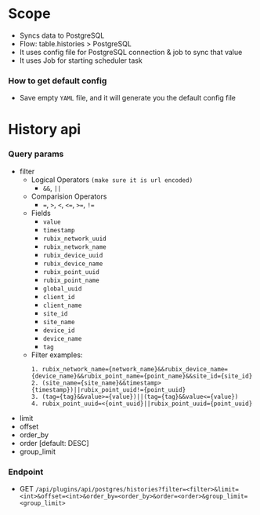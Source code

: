 # Scope

- Syncs data to PostgreSQL
- Flow: table.histories > PostgreSQL
- It uses config file for PostgreSQL connection & job to sync that value
- It uses Job for starting scheduler task

### How to get default config

- Save empty `YAML` file, and it will generate you the default config file

# History api

### Query params
- filter
    - Logical Operators `(make sure it is url encoded)`
        - `&&`, `||` 
    - Comparision Operators
        - `=`, `>`, `<`, `<=`, `>=`, `!=` 
    - Fields 
        - `value`
        - `timestamp`
        - `rubix_network_uuid`
        - `rubix_network_name`
        - `rubix_device_uuid`
        - `rubix_device_name`
        - `rubix_point_uuid`
        - `rubix_point_name`
        - `global_uuid`
        - `client_id`
        - `client_name`
        - `site_id`
        - `site_name`
        - `device_id`
        - `device_name`
        - `tag`     
    - Filter examples:   
        ```
        1. rubix_network_name={network_name}&&rubix_device_name={device_name}&&rubix_point_name={point_name}&&site_id={site_id}
        2. (site_name={site_name}&&timestamp>{timestamp})||rubix_point_uuid!={point_uuid}
        3. (tag={tag}&&value>={value})||(tag={tag}&&value<={value})
        4. rubix_point_uuid=<{oint_uuid}||rubix_point_uuid={point_uuid}
        ```
- limit
- offset
- order_by
- order [default: DESC]
- group_limit

### Endpoint
- GET `/api/plugins/api/postgres/histories?filter=<filter>&limit=<int>&offset=<int>&order_by=<order_by>&order=<order>&group_limit=<group_limit>`
